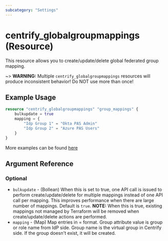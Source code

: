 ```yaml
---
subcategory: "Settings"
---
```


# centrify_globalgroupmappings (Resource)

This resource allows you to create/update/delete global federated group mapping.

~> **WARNING:** Multiple `centrify_globalgroupmappings` resources will produce inconsistent behavior! Do NOT use more than once!

## Example Usage

```terraform
resource "centrify_globalgroupmappings" "group_mappings" {
    bulkupdate = true
    mapping = {
        "Idp Group 1" = "Okta PAS Admin"
        "Idp Group 2" = "Azure PAS Users"
    }
}
```

More examples can be found [here](https://github.com/marcozj/terraform-provider-centrify/tree/main/examples/centrify_globalgroupmappings)

## Argument Reference

### Optional

- `bulkupdate` - (Bollean) When this is set to true, one API call is issued to perform create/update/delete for multiple mappings instead of one API call per mapping. This improves performance when there are large number of mappings. Default is `true`. **NOTE:** When this is true, existing mappings not managed by Terraform will be removed when create/update/delete actions are performed.
- `mapping` - (Map) Map entries in <group attribute value> = <group name> format. Group attribute value is group or role name from IdP side. Group name is the virtual group in Centrify side. If the group doesn't exist, it will be created.
